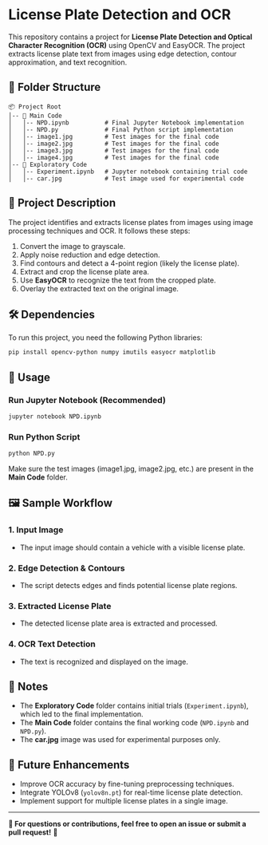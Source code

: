 # License Plate Detection and OCR

This repository contains a project for **License Plate Detection and Optical Character Recognition (OCR)** using OpenCV and EasyOCR. The project extracts license plate text from images using edge detection, contour approximation, and text recognition.

## 📂 Folder Structure

```
📦 Project Root
│-- 📂 Main Code
│   │-- NPD.ipynb          # Final Jupyter Notebook implementation
│   │-- NPD.py             # Final Python script implementation
│   │-- image1.jpg         # Test images for the final code
│   │-- image2.jpg         # Test images for the final code
│   │-- image3.jpg         # Test images for the final code
│   │-- image4.jpg         # Test images for the final code
│-- 📂 Exploratory Code
│   │-- Experiment.ipynb   # Jupyter notebook containing trial code
│   │-- car.jpg            # Test image used for experimental code
```

## 🚀 Project Description
The project identifies and extracts license plates from images using image processing techniques and OCR. It follows these steps:

1. Convert the image to grayscale.
2. Apply noise reduction and edge detection.
3. Find contours and detect a 4-point region (likely the license plate).
4. Extract and crop the license plate area.
5. Use **EasyOCR** to recognize the text from the cropped plate.
6. Overlay the extracted text on the original image.

## 🛠️ Dependencies
To run this project, you need the following Python libraries:

```bash
pip install opencv-python numpy imutils easyocr matplotlib
```

## 📜 Usage
### Run Jupyter Notebook (Recommended)
```bash
jupyter notebook NPD.ipynb
```

### Run Python Script
```bash
python NPD.py
```

Make sure the test images (image1.jpg, image2.jpg, etc.) are present in the **Main Code** folder.

## 🖼️ Sample Workflow
### 1. Input Image
- The input image should contain a vehicle with a visible license plate.

### 2. Edge Detection & Contours
- The script detects edges and finds potential license plate regions.

### 3. Extracted License Plate
- The detected license plate area is extracted and processed.

### 4. OCR Text Detection
- The text is recognized and displayed on the image.

## 📌 Notes
- The **Exploratory Code** folder contains initial trials (`Experiment.ipynb`), which led to the final implementation.
- The **Main Code** folder contains the final working code (`NPD.ipynb` and `NPD.py`).
- The **car.jpg** image was used for experimental purposes only.

## 🎯 Future Enhancements
- Improve OCR accuracy by fine-tuning preprocessing techniques.
- Integrate YOLOv8 (`yolov8n.pt`) for real-time license plate detection.
- Implement support for multiple license plates in a single image.

---

**📧 For questions or contributions, feel free to open an issue or submit a pull request!** 🚀

